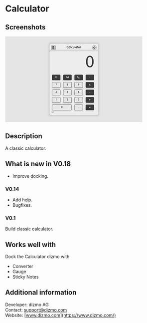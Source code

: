 # Calculator

## Screenshots

![Calculator dizmo](./Calculator.jpg)

## Description

A classic calculator.

## What is new in V0.18
* Improve docking.

### V0.14
* Add help.
* Bugfixes.

### V0.1
Build classic calculator.

## Works well with

Dock the Calculator dizmo with

* Converter
* Gauge
* Sticky Notes

## Additional information

Developer: dizmo AG<br>
Contact: support@dizmo.com<br>
Website: [www.dizmo.com](https://www.dizmo.com/)<br>
